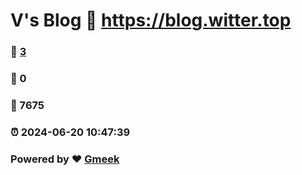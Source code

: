 # V's Blog :link: https://blog.witter.top 
### :page_facing_up: [3](https://blog.witter.top/tag.html) 
### :speech_balloon: 0 
### :hibiscus: 7675 
### :alarm_clock: 2024-06-20 10:47:39 
### Powered by :heart: [Gmeek](https://github.com/Meekdai/Gmeek)

